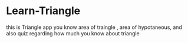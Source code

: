# Learn-Triangle


this is Triangle app  you know area of traingle , area of hypotaneous, and  also  quiz  regarding how much you know about triangle 
